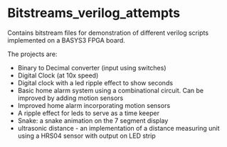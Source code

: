 # Bitstreams_verilog_attempts
 
Contains bitstream files for demonstration of different verilog scripts implemented on a BASYS3 FPGA board. 

The projects are:
- Binary to Decimal converter (input using switches)
- Digital Clock (at 10x speed)
- Digital clock with a led ripple effect to show seconds
- Basic home alarm system using a combinational circuit. Can be improved by adding motion sensors
- Improved home alarm incorporating motion sensors
- A ripple effect for leds to serve as a time keeper
- Snake: a snake animation on the 7 segment display
- ultrasonic distance - an implementation of a distance measuring unit using a HRS04 sensor with output on LED strip
